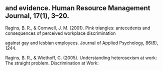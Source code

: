 ## and evidence. Human Resource Management Journal, 17(1), 3–20.

Ragins, B. R., & Cornwell, J. M. (2001). Pink triangles: antecedents and consequences of perceived workplace discrimination

against gay and lesbian employees. Journal of Applied Psychology, 86(6), 1244.

Ragins, B. R., & Wiethoff, C. (2005). Understanding heterosexism at work: The straight problem. Discrimination at Work: